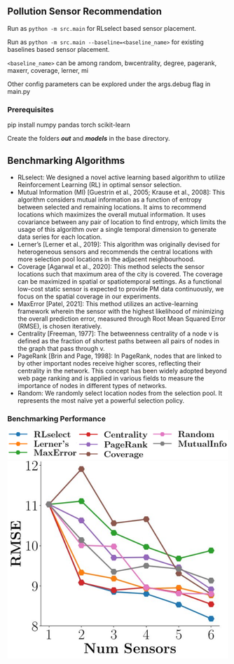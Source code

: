 ## Pollution Sensor Recommendation

Run as ``python -m src.main`` for RLselect based sensor placement.

Run as ``python -m src.main --baseline=<baseline_name>`` for existing baselines based sensor placement.

``<baseline_name>`` can be among random, bwcentrality, degree, pagerank, maxerr, coverage, lerner, mi

Other config parameters can be explored under the args.debug flag in main.py

### Prerequisites

pip install numpy pandas torch scikit-learn 

Create the folders _**out**_ and **_models_** in the base directory.

## Benchmarking Algorithms

* RLselect: We designed a novel active learning based algorithm to utilize Reinforcement Learning (RL) in
optimal sensor selection.
* Mutual Information (MI) [Guestrin et al., 2005; Krause et al., 2008]: This algorithm considers mutual
information as a function of entropy between selected and remaining locations. It aims to recommend
locations which maximizes the overall mutual information. It uses covariance between any pair of
location to find entropy, which limits the usage of this algorithm over a single temporal dimension to
generate data series for each location.
* Lerner’s [Lerner et al., 2019]: This algorithm was originally devised for heterogeneous sensors and
recommends the central locations with more selection pool locations in the adjacent neighbourhood.
* Coverage [Agarwal et al., 2020]: This method selects the sensor locations such that maximum area
of the city is covered. The coverage can be maximized in spatial or spatiotemporal settings. As a
functional low-cost static sensor is expected to provide PM data continuously, we focus on the spatial
coverage in our experiments.
* MaxError [Patel, 2021]: This method utilizes an active-learning framework wherein the sensor
with the highest likelihood of minimizing the overall prediction error, measured through Root Mean
Squared Error (RMSE), is chosen iteratively.
* Centrality [Freeman, 1977]: The betweenness centrality of a node v is defined as the fraction of
shortest paths between all pairs of nodes in the graph that pass through v.
* PageRank [Brin and Page, 1998]: In PageRank, nodes that are linked to by other important nodes
receive higher scores, reflecting their centrality in the network. This concept has been widely adopted
beyond web page ranking and is applied in various fields to measure the importance of nodes in
different types of networks.
* Random: We randomly select location nodes from the selection pool. It represents the most naïve yet
a powerful selection policy.

### Benchmarking Performance

<img src="img/legends.png">
<img src="img/metrics.jpg">
